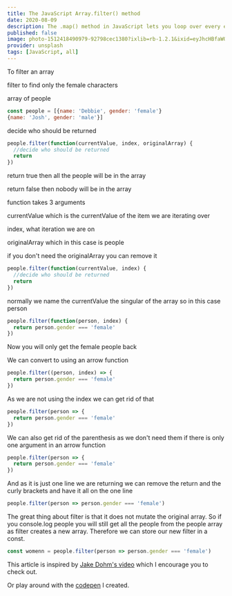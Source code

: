 ```yaml
---
title: The JavaScript Array.filter() method
date: 2020-08-09
description: The .map() method in JavaScript lets you loop over every element in an array and modify or add to it and then return a different element to take that elements place
published: false
image: photo-1512418490979-92798cec1380?ixlib=rb-1.2.1&ixid=eyJhcHBfaWQiOjEyMDd9&auto=format&fit=crop&w=800&q=60
provider: unsplash
tags: [JavaScript, all]
---
```


To filter an array

filter to find only the female characters

array of people

```jsx
const people = [{name: 'Debbie', gender: 'female'}
{name: 'Josh', gender: 'male'}]
```

decide who should be returned

```jsx
people.filter(function(currentValue, index, originalArray) {
  //decide who should be returned
  return
})
```

return true then all the people will be in the array

return false then nobody will be in the array

function takes 3 arguments

currentValue which is the currentValue of the item we are iterating over

index, what iteration we are on

originalArray which in this case is people

if you don't need the originalArray you can remove it

```jsx
people.filter(function(currentValue, index) {
  //decide who should be returned
  return
})
```

normally we name the currentValue the singular of the array so in this case person

```jsx
people.filter(function(person, index) {
  return person.gender === 'female'
})
```

Now you will only get the female people back

We can convert to using an arrow function

```jsx
people.filter((person, index) => {
  return person.gender === 'female'
})
```

As we are not using the index we can get rid of that

```jsx
people.filter(person => {
  return person.gender === 'female'
})
```

We can also get rid of the parenthesis as we don't need them if there is only one argument in an arrow function

```jsx
people.filter(person => {
  return person.gender === 'female'
})
```

And as it is just one line we are returning we can remove the return and the curly brackets and have it all on the one line

```jsx
people.filter(person => person.gender === 'female')
```

The great thing about filter is that it does not mutate the original array. So if you console.log people you will still get all the people from the people array as filter creates a new array. Therefore we can store our new filter in a const.

```jsx
const womenn = people.filter(person => person.gender === 'female')
```

This article is inspired by [Jake Dohm's video](https://simplygoodwork.com/blog/array-map-javascript-method) which I encourage you to check out.

Or play around with the [codepen](https://codepen.io/debs-obrien/pen/YzqXVgd) I created.
